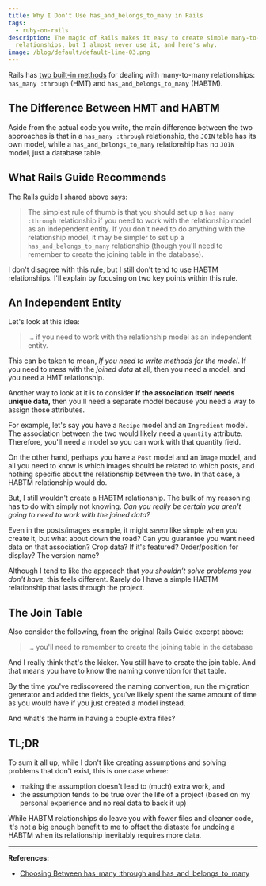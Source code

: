 ```yaml
---
title: Why I Don't Use has_and_belongs_to_many in Rails
tags:
  - ruby-on-rails
description: The magic of Rails makes it easy to create simple many-to-many
  relationships, but I almost never use it, and here's why.
image: /blog/default/default-lime-03.png
---
```


Rails has [two built-in methods](http://guides.rubyonrails.org/association_basics.html#choosing-between-has-many-through-and-has-and-belongs-to-many) for dealing with many-to-many relationships: `has_many :through` (HMT) and `has_and_belongs_to_many` (HABTM).

## The Difference Between HMT and HABTM

Aside from the actual code you write, the main difference between the two approaches is that in a `has_many :through` relationship, the `JOIN` table has its own model, while a `has_and_belongs_to_many` relationship has no `JOIN` model, just a database table.

## What Rails Guide Recommends

The Rails guide I shared above says:

> The simplest rule of thumb is that you should set up a `has_many :through` relationship if you need to work with the relationship model as an independent entity. If you don't need to do anything with the relationship model, it may be simpler to set up a `has_and_belongs_to_many` relationship (though you'll need to remember to create the joining table in the database).

I don't disagree with this rule, but I still don't tend to use HABTM relationships. I'll explain by focusing on two key points within this rule.

## An Independent Entity

Let's look at this idea:

> ... if you need to work with the relationship model as an independent entity.

This can be taken to mean, _If you need to write methods for the model_. If you need to mess with the _joined data_ at all, then you need a model, and you need a HMT relationship.

Another way to look at it is to consider **if the association itself needs unique data,** then you'll need a separate model because you need a way to assign those attributes.

For example, let's say you have a `Recipe` model and an `Ingredient` model. The association between the two would likely need a `quantity` attribute. Therefore, you'll need a model so you can work with that quantity field.

On the other hand, perhaps you have a `Post` model and an `Image` model, and all you need to know is which images should be related to which posts, and nothing specific about the relationship between the two. In that case, a HABTM relationship would do.

But, I still wouldn't create a HABTM relationship. The bulk of my reasoning has to do with simply not knowing. _Can you really be certain you aren't going to need to work with the joined data?_

Even in the posts/images example, it might _seem_ like simple when you create it, but what about down the road? Can you guarantee you want need data on that association? Crop data? If it's featured? Order/position for display? The version name?

Although I tend to like the approach that _you shouldn't solve problems you don't have_, this feels different. Rarely do I have a simple HABTM relationship that lasts through the project.

## The Join Table

Also consider the following, from the original Rails Guide excerpt above:

> ... you'll need to remember to create the joining table in the database

And I really think that's the kicker. You still have to create the join table. And that means you have to know the naming convention for that table.

By the time you've rediscovered the naming convention, run the migration generator and added the fields, you've likely spent the same amount of time as you would have if you just created a model instead.

And what's the harm in having a couple extra files?

## TL;DR

To sum it all up, while I don't like creating assumptions and solving problems that don't exist, this is one case where:

- making the assumption doesn't lead to (much) extra work, and
- the assumption tends to be true over the life of a project (based on my personal experience and no real data to back it up)

While HABTM relationships do leave you with fewer files and cleaner code, it's not a big enough benefit to me to offset the distaste for undoing a HABTM when its relationship inevitably requires more data.

---

**References:**

- [Choosing Between has_many :through and has_and_belongs_to_many](http://guides.rubyonrails.org/association_basics.html#choosing-between-has-many-through-and-has-and-belongs-to-many)
